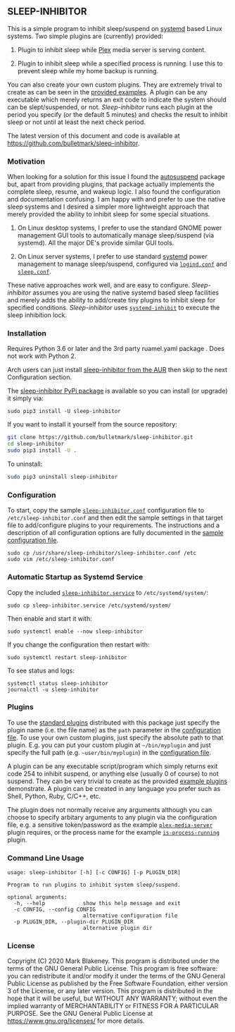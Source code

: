 ## SLEEP-INHIBITOR

This is a simple program to inhibit sleep/suspend on
[systemd](https://www.freedesktop.org/wiki/Software/systemd/) based
Linux systems. Two simple plugins are (currently) provided:

1. Plugin to inhibit sleep while [Plex](https://www.plex.tv/) media server is serving
   content.

2. Plugin to inhibit sleep while a specified process is running. I
   use this to prevent sleep while my home backup is running.

You can also create your own custom plugins. They are extremely trival
to create as can be seen in the [provided
examples](https://github.com/bulletmark/sleep-inhibitor/tree/master/plugins).
A plugin can be any executable which merely returns an exit code to
indicate the system should can be slept/suspended, or not.
_Sleep-inhibitor_ runs each plugin at the period you specify (or the
default 5 minutes) and checks the result to inhibit sleep or not until
at least the next check period.

The latest version of this document and code is available at
https://github.com/bulletmark/sleep-inhibitor.

### Motivation

When looking for a solution for this issue I found the
[autosuspend](https://autosuspend.readthedocs.io/en/3.0/index.html)
package but, apart from providing plugins, that package actually
implements the complete sleep, resume, and wakeup logic. I also found
the configuration and documentation confusing. I am happy with and
prefer to use the native sleep systems and I desired a simpler more
lightweight approach that merely provided the ability to inhibit sleep
for some special situations.

1. On Linux desktop systems, I prefer to use the standard GNOME power
   management GUI tools to automatically manage sleep/suspend (via
   systemd). All the major DE's provide similar GUI tools.

2. On Linux server systems, I prefer to use standard
[systemd](https://www.freedesktop.org/wiki/Software/systemd/) power
management to manage sleep/suspend, configured via
[`logind.conf`](https://www.freedesktop.org/software/systemd/man/logind.conf.html)
and
[`sleep.conf`](https://www.freedesktop.org/software/systemd/man/systemd-sleep.conf.html).

These native approaches work well, and are easy to configure.
_Sleep-inhibitor_ assumes you are using the native systemd based sleep
facilities and merely adds the ability to add/create tiny plugins to
inhibit sleep for specified conditions. _Sleep-inhibitor_ uses
[`systemd-inhibit`](https://www.freedesktop.org/software/systemd/man/systemd-inhibit.html)
to execute the sleep inhibition lock.

### Installation

Requires Python 3.6 or later and the 3rd party ruamel.yaml package . Does not work with Python 2. 

Arch users can just install [sleep-inhibitor from the
AUR](https://aur.archlinux.org/packages/sleep-inhibitor) then skip to
the next Configuration section.

The [sleep-inhibitor PyPi
package](https://pypi.org/project/sleep-inhibitor) is available so you
can install (or upgrade) it simply via:

`sudo pip3 install -U sleep-inhibitor`

If you want to install it yourself from the source repository:

```bash
git clone https://github.com/bulletmark/sleep-inhibitor.git
cd sleep-inhibitor
sudo pip3 install -U .
```

To uninstall:

```bash
sudo pip3 uninstall sleep-inhibitor
```

### Configuration

To start, copy the sample
[`sleep-inhibitor.conf`](https://github.com/bulletmark/sleep-inhibitor/blob/master/sleep-inhibitor.conf)
configuration file to `/etc/sleep-inhibitor.conf` and then edit the
sample settings in that target file to add/configure plugins to your
requirements. The instructions and a description of all configuration
options are fully documented in the [sample configuration
file](https://github.com/bulletmark/sleep-inhibitor/blob/master/sleep-inhibitor.conf).

    sudo cp /usr/share/sleep-inhibitor/sleep-inhibitor.conf /etc
    sudo vim /etc/sleep-inhibitor.conf

### Automatic Startup as Systemd Service

Copy the included
[`sleep-inhibitor.service`](https://github.com/bulletmark/sleep-inhibitor/blob/master/sleep-inhibitor.service)
to `/etc/systemd/system/`:

    sudo cp sleep-inhibitor.service /etc/systemd/system/

Then enable and start it with:

    sudo systemctl enable --now sleep-inhibitor

If you change the configuration then restart with:

    sudo systemctl restart sleep-inhibitor

To see status and logs:

    systemctl status sleep-inhibitor
    journalctl -u sleep-inhibitor

### Plugins

To use the [standard
plugins](https://github.com/bulletmark/sleep-inhibitor/tree/master/plugins)
distributed with this package just specify the plugin name (i.e. the
file name) as the `path` parameter in the [configuration
file](https://github.com/bulletmark/sleep-inhibitor/blob/master/sleep-inhibitor.conf).
To use your own custom plugins, just specify the absolute path to that
plugin. E.g. you can put your custom plugin at `~/bin/myplugin` and just
specify the full path (e.g. `~user/bin/myplugin`) in the [configuration
file](https://github.com/bulletmark/sleep-inhibitor/blob/master/sleep-inhibitor.conf).

A plugin can be any executable script/program which simply returns exit
code 254 to inhibit suspend, or anything else (usually 0 of course) to
not suspend. They can be very trivial to create as the provided [example
plugins](https://github.com/bulletmark/sleep-inhibitor/tree/master/plugins)
demonstrate. A plugin can be created in any language you prefer such as
Shell, Python, Ruby, C/C++, etc.

The plugin does not normally receive any arguments although you can
choose to specify arbitary arguments to any plugin via the configuration
file, e.g. a sensitive token/password as the example
[`plex-media-server`](https://github.com/bulletmark/sleep-inhibitor/blob/master/plugins/plex-media-server)
plugin requires, or the process name for the example
[`is-process-running`](https://github.com/bulletmark/sleep-inhibitor/blob/master/plugins/is-process-running)
plugin.

### Command Line Usage

```
usage: sleep-inhibitor [-h] [-c CONFIG] [-p PLUGIN_DIR]

Program to run plugins to inhibit system sleep/suspend.

optional arguments:
  -h, --help            show this help message and exit
  -c CONFIG, --config CONFIG
                        alternative configuration file
  -p PLUGIN_DIR, --plugin-dir PLUGIN_DIR
                        alternative plugin dir
```

### License

Copyright (C) 2020 Mark Blakeney. This program is distributed under the
terms of the GNU General Public License. This program is free software:
you can redistribute it and/or modify it under the terms of the GNU
General Public License as published by the Free Software Foundation,
either version 3 of the License, or any later version. This program is
distributed in the hope that it will be useful, but WITHOUT ANY
WARRANTY; without even the implied warranty of MERCHANTABILITY or
FITNESS FOR A PARTICULAR PURPOSE. See the GNU General Public License at
<https://www.gnu.org/licenses/> for more details.

<!-- vim: se ai syn=markdown: -->
